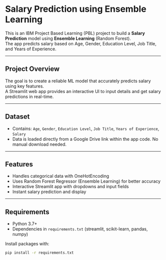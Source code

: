 # Salary Prediction using Ensemble Learning

This is an IBM Project Based Learning (PBL) project to build a **Salary Prediction** model using **Ensemble Learning** (Random Forest).  
The app predicts salary based on Age, Gender, Education Level, Job Title, and Years of Experience.

---

## Project Overview

The goal is to create a reliable ML model that accurately predicts salary using key features.  
A Streamlit web app provides an interactive UI to input details and get salary predictions in real-time.

---

## Dataset

- Contains: `Age`, `Gender`, `Education Level`, `Job Title`, `Years of Experience`, `Salary`  
- Data is loaded directly from a Google Drive link within the app code. No manual download needed.

---

## Features

- Handles categorical data with OneHotEncoding  
- Uses Random Forest Regressor (Ensemble Learning) for better accuracy  
- Interactive Streamlit app with dropdowns and input fields  
- Instant salary prediction and display

---

## Requirements

- Python 3.7+  
- Dependencies in `requirements.txt` (streamlit, scikit-learn, pandas, numpy)

Install packages with:

```bash
pip install -r requirements.txt
